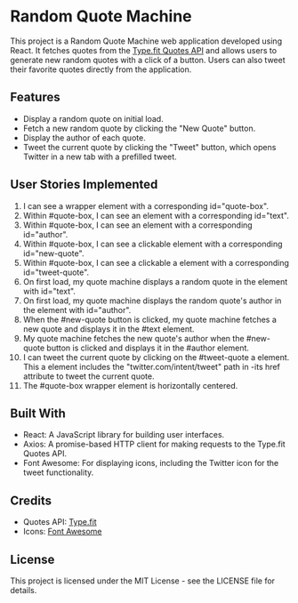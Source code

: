 
# Random Quote Machine

This project is a Random Quote Machine web application developed using React. It fetches quotes from the <a href="https://type.fit/api/quotes" target="_blank" rel="noopener noreferrer">Type.fit Quotes API</a> and allows users to generate new random quotes with a click of a button. Users can also tweet their favorite quotes directly from the application.

## Features

- Display a random quote on initial load.
- Fetch a new random quote by clicking the "New Quote" button.
- Display the author of each quote.
- Tweet the current quote by clicking the "Tweet" button, which opens Twitter in a new tab with a prefilled tweet.

## User Stories Implemented

1. I can see a wrapper element with a corresponding id="quote-box".
2. Within #quote-box, I can see an element with a corresponding id="text".
3. Within #quote-box, I can see an element with a corresponding id="author".
4. Within #quote-box, I can see a clickable element with a corresponding id="new-quote".
5. Within #quote-box, I can see a clickable a element with a corresponding id="tweet-quote".
6. On first load, my quote machine displays a random quote in the element with id="text".
7. On first load, my quote machine displays the random quote's author in the element with id="author".
8. When the #new-quote button is clicked, my quote machine fetches a new quote and displays it in the #text element.
9. My quote machine fetches the new quote's author when the #new-quote button is clicked and displays it in the #author element.
10. I can tweet the current quote by clicking on the #tweet-quote a element. This a element includes the "twitter.com/intent/tweet" path in -its href attribute to tweet the current quote.
11. The #quote-box wrapper element is horizontally centered.

## Built With

- React: A JavaScript library for building user interfaces.
- Axios: A promise-based HTTP client for making requests to the Type.fit Quotes API.
- Font Awesome: For displaying icons, including the Twitter icon for the tweet functionality.

## Credits

- Quotes API: <a href="https://type.fit/api/quotes" target="_blank">Type.fit</a>
- Icons: <a href="https://fontawesome.com/" target="_blank">Font Awesome</a>

## License
This project is licensed under the MIT License - see the LICENSE file for details.
